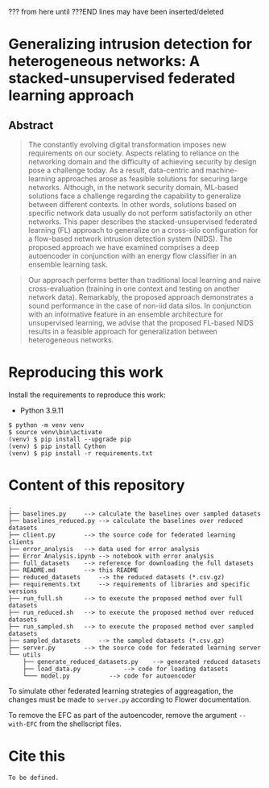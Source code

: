??? from here until ???END lines may have been inserted/deleted
# Generalizing intrusion detection for heterogeneous networks: A stacked-unsupervised federated learning approach

## Abstract
> The constantly evolving digital transformation imposes new requirements on our society. Aspects relating to reliance on the networking domain and the difficulty of achieving security by design pose a challenge today. As a result, data-centric and machine-learning approaches arose as feasible solutions for securing large networks. Although, in the network security domain, ML-based solutions face a challenge regarding the capability to generalize between different contexts. In other words, solutions based on specific network data usually do not perform satisfactorily on other networks. This paper describes the stacked-unsupervised federated learning (FL) approach to generalize on a cross-silo configuration for a flow-based network intrusion detection system (NIDS). The proposed approach we have examined comprises a deep autoencoder in conjunction with an energy flow classifier in an ensemble learning task. 

> Our approach performs better than traditional local learning and naive cross-evaluation (training in one context and testing on another network data). Remarkably, the proposed approach demonstrates a sound performance in the case of non-iid data silos. In conjunction with an informative feature in an ensemble architecture for unsupervised learning, we advise that the proposed FL-based NIDS results in a feasible approach for generalization between heterogeneous networks.

# Reproducing this work
Install the requirements to reproduce this work:

- Python 3.9.11

```commandline
$ python -m venv venv
$ source venv\bin\activate
(venv) $ pip install --upgrade pip
(venv) $ pip install Cython
(venv) $ pip install -r requirements.txt
```
# Content of this repository
```
.
├── baselines.py	 --> calculate the baselines over sampled datasets
├── baselines_reduced.py --> calculate the baselines over reduced datasets
├── client.py		 --> the source code for federated learning clients
├── error_analysis	 --> data used for error analysis
├── Error Analysis.ipynb --> notebook with error analysis
├── full_datasets	 --> reference for downloading the full datasets
├── README.md		 --> this README
├── reduced_datasets	 --> the reduced datasets (*.csv.gz)
├── requirements.txt	 --> requirements of libraries and specific versions
├── run_full.sh		 --> to execute the proposed method over full datasets
├── run_reduced.sh	 --> to execute the proposed method over reduced datasets
├── run_sampled.sh	 --> to execute the proposed method over sampled datasets
├── sampled_datasets	 --> the sampled datasets (*.csv.gz)
├── server.py		 --> the source code for federated learning server
└── utils
    ├── generate_reduced_datasets.py	--> generated reduced datasets
    ├── load_data.py			--> code for loading datasets
    └─── model.py			--> code for autoencoder
```

To simulate other federated learning strategies of aggreagation, the changes must be made to `server.py` according to Flower documentation.

To remove the EFC as part of the autoencoder, remove the argument `--with-EFC` from the shellscript files.

# Cite this
```
To be defined.
```
